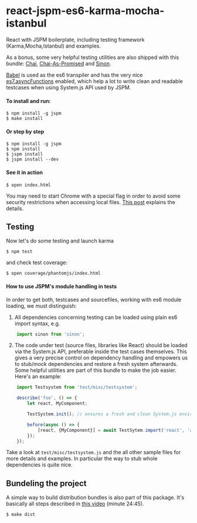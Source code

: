 # react-jspm-es6-karma-mocha-istanbul
React with JSPM boilerplate, including testing framework (Karma,Mocha,Istanbul) and examples.

As a bonus, some very helpful testing utilities are also shipped with this bundle: [Chai](http://chaijs.com/), [Chai-As-Promised](https://github.com/domenic/chai-as-promised/) and [Sinon](http://sinonjs.org/).

[Babel](https://babeljs.io/) is used as the es6 transpiler and has the very nice [es7.asyncFunctions](https://github.com/lukehoban/ecmascript-asyncawait) enabled, which help a lot to write clean and readable testcases when using System.js API used by JSPM.

#### To install and run:

	$ npm install -g jspm
	$ make install

#### Or step by step

	$ npm install -g jspm
	$ npm install
	$ jspm install
	$ jspm install --dev

#### See it in action

	$ open index.html

You may need to start Chrome with a special flag in order to avoid some security restrictions when accessing local files. [This post](http://stackoverflow.com/questions/4819060/allow-google-chrome-to-use-xmlhttprequest-to-load-a-url-from-a-local-file) explains the details.

## Testing

Now let's do some testing and launch karma

	$ npm test
	
and check test coverage:

	$ open coverage/phantomjs/index.html

#### How to use JSPM's module handling in tests

In order to get both, testcases and sourcefiles, working with es6 module loading, we must distinguish:

1. All dependencies concerning testing can be loaded using plain es6 import syntax, e.g.

```js
	import sinon from 'sinon';
```

2. The code under test (source files, libraries like React) should be loaded via the System.js API, preferable inside the test cases themselves. This gives a very precise control on dependency handling and empowers us to stub/mock dependencies and restore a fresh system afterwards. Some helpful utilities are part of this bundle to make the job easier. Here's an example:

```js
	import Testsystem from 'test/misc/testsystem';

	describe('foo', () => {
		let react, MyComponent;

		TestSystem.init(); // ensures a fresh and clean System.js environment

		before(async () => {
			[react, {MyComponent}] = await TestSytem.import('react', 'app/components');
		});
	});
```
Take a look at `test/misc/testsystem.js` and the all other sample files for more details and examples. In particular the way to stub whole dependencies is quite nice.

## Bundeling the project

A simple way to build distribution bundles is also part of this package. It's basically all steps described in [this video](https://www.youtube.com/watch?v=NpMnRifyGyw) (minute 24:45).

	$ make dist
